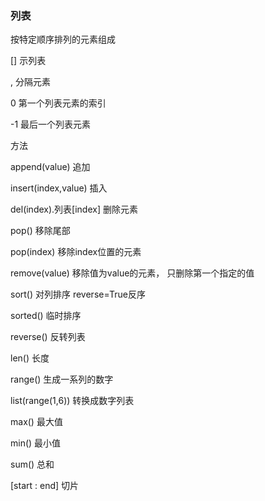 ### 列表

按特定顺序排列的元素组成

\[\]  示列表

, 分隔元素

0  第一个列表元素的索引

-1  最后一个列表元素

方法

append\(value\)   追加

insert\(index,value\) 插入

del\(index\).列表\[index\] 删除元素

pop\(\) 移除尾部

pop\(index\) 移除index位置的元素

remove\(value\) 移除值为value的元素， 只删除第一个指定的值

sort\(\) 对列排序  reverse=True反序

sorted\(\) 临时排序

reverse\(\) 反转列表

len\(\) 长度

range\(\)  生成一系列的数字

list\(range\(1,6\)\)  转换成数字列表

max\(\) 最大值

min\(\) 最小值

sum\(\) 总和

 \[start : end\] 切片  



